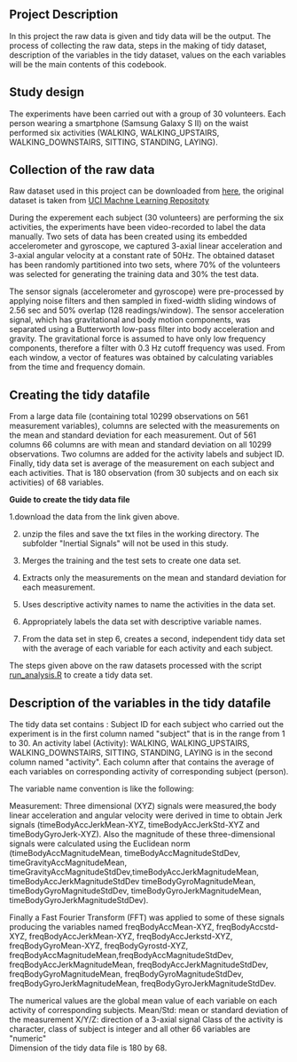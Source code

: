 
## Project Description
In this project the raw data is given and tidy data will be the output. The process of collecting the raw data, steps in the making of tidy dataset, description of the variables in the tidy dataset, values on the each variables will be the main contents of this codebook. 

## Study design 
The experiments have been carried out with a group of 30 volunteers. Each person wearing a smartphone (Samsung Galaxy S II) on the waist performed six activities (WALKING, WALKING_UPSTAIRS, WALKING_DOWNSTAIRS, SITTING, STANDING, LAYING).

## Collection of the raw data
Raw dataset used in this project can be downloaded from [here](https://d396qusza40orc.cloudfront.net/getdata%2Fprojectfiles%2FUCI%20HAR%20Dataset.zip), the original dataset is taken from [UCI Machne Learning Repositoty](http://archive.ics.uci.edu/ml/datasets/Human+Activity+Recognition+Using+Smartphones.)

During the experement each subject (30 volunteers) are performing the six activities, the experiments have been video-recorded to label the data manually. Two sets of data has been created using its embedded accelerometer and gyroscope, we captured 3-axial linear acceleration and 3-axial angular velocity at a constant rate of 50Hz. The obtained dataset has been randomly partitioned into two sets, where 70% of the volunteers was selected for generating the training data and 30% the test data. 

The sensor signals (accelerometer and gyroscope) were pre-processed by applying noise filters and then sampled in fixed-width sliding windows of 2.56 sec and 50% overlap (128 readings/window). The sensor acceleration signal, which has gravitational and body motion components, was separated using a Butterworth low-pass filter into body acceleration and gravity. The gravitational force is assumed to have only low frequency components, therefore a filter with 0.3 Hz cutoff frequency was used. From each window, a vector of features was obtained by calculating variables from the time and frequency domain. 

## Creating the tidy datafile

From a large data file  (containing total 10299 observations on 561 measurement variables), columns are selected with the measurements on the mean and standard deviation for each measurement. Out of 561 columns 66 columns are with mean and standard deviation on all 10299 observations.
Two columns are added for the activity labels and subject ID.
Finally, tidy data set is average of the measurement on each subject and each activities.  That is 180 observation (from 30 subjects and on each six activities)  of 68 variables. 

**Guide to create the tidy data file**

1.download the data from the link given above.

2. unzip the files and save the txt files in the working directory. The subfolder "Inertial Signals" will not be used in this study.

3. Merges the training and the test sets to create one data set.

4. Extracts only the measurements on the mean and standard deviation for each measurement.

5. Uses descriptive activity names to name the activities in the data set.

6. Appropriately labels the data set with descriptive variable names.

7. From the data set in step 6, creates a second, independent tidy data set with the average of each variable for each activity and each subject.

The steps given above on the raw datasets processed with the script [run_analysis.R](https://github.com/manjusubedi/Coursera-Getting-and-Cleaning-Data-Course-Project/blob/master/run_analysis.R) to create a tidy data set. 

## Description of the variables in the tidy datafile
The tidy data set contains :
Subject ID for each subject who carried out the experiment is in the first column named "subject" that is in the range from 1 to 30. An activity label (Activity): WALKING, WALKING_UPSTAIRS, WALKING_DOWNSTAIRS, SITTING, STANDING, LAYING is in  the second column named "activity". Each column after that contains the average of each variables on corresponding activity of corresponding subject (person).

The variable name convention is like the following:

Measurement: Three dimensional (XYZ) signals were measured,the body linear acceleration and angular velocity were derived in time to obtain Jerk signals (timeBodyAccJerkMean-XYZ, timeBodyAccJerkStd-XYZ and timeBodyGyroJerk-XYZ). Also the magnitude of these three-dimensional signals were calculated using the Euclidean norm (timeBodyAccMagnitudeMean, timeBodyAccMagnitudeStdDev, timeGravityAccMagnitudeMean, timeGravityAccMagnitudeStdDev,timeBodyAccJerkMagnitudeMean, timeBodyAccJerkMagnitudeStdDev timeBodyGyroMagnitudeMean, timeBodyGyroMagnitudeStdDev, timeBodyGyroJerkMagnitudeMean, timeBodyGyroJerkMagnitudeStdDev).

Finally a Fast Fourier Transform (FFT) was applied to some of these signals producing the variables named freqBodyAccMean-XYZ, freqBodyAccstd-XYZ, freqBodyAccJerkMean-XYZ, freqBodyAccJerkstd-XYZ, freqBodyGyroMean-XYZ, freqBodyGyrostd-XYZ, freqBodyAccMagnitudeMean,freqBodyAccMagnitudeStdDev, freqBodyAccJerkMagnitudeMean, freqBodyAccJerkMagnitudeStdDev, freqBodyGyroMagnitudeMean, freqBodyGyroMagnitudeStdDev, freqBodyGyroJerkMagnitudeMean, freqBodyGyroJerkMagnitudeStdDev. 

The numerical values are the global mean value of each variable on each activity of corresponding subjects. 
Mean/Std: mean or standard deviation of the measurement
X/Y/Z: direction of a 3-axial signal
Class of the activity is character, class of subject is integer and all other 66 variables are "numeric"  
Dimension of the tidy data file is 180 by 68.


